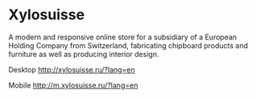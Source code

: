# Xylosuisse

A modern and responsive online store for a  subsidiary of a European Holding Company from Switzerland, fabricating chipboard products and furniture as well as producing interior design.

Desktop
http://xylosuisse.ru/?lang=en

Mobile
http://m.xylosuisse.ru/?lang=en
